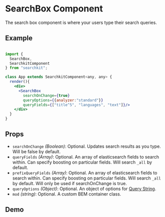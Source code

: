 # SearchBox Component
The search box component is where your users type their search queries.

## Example

```jsx

import {
  SearchBox,
  SearchkitComponent
} from "searchkit";

class App extends SearchkitComponent<any, any> {
  render(){
    <div>
      <SearchBox
        searchOnChange={true}
        queryOptions={{analyzer:"standard"}}
        queryFields={["title^5", "languages", "text"]}/>
    </div>
  }
}
```

## Props
- `searchOnChange` *(Boolean)*: Optional. Updates search results as you type. Will be false by default.
- `queryFields` *(Array<string>)*: Optional. An array of elasticsearch fields to search within. Can specify boosting on particular fields. Will search `_all` by default.
- `prefixQueryFields` *(Array<string>)*: Optional. An array of elasticsearch fields to search within. Can specify boosting on particular fields. Will search `_all` by default. Will only be used if searchOnChange is true.
- `queryOptions` *(Object)*: Optional. An object of options for [Query String](https://www.elastic.co/guide/en/elasticsearch/reference/2.0/query-dsl-query-string-query.html).
- `mod` *(string)*: Optional. A custom BEM container class.

## Demo
[](codepen://searchkit/zrNrGW?height=800&theme=0)
